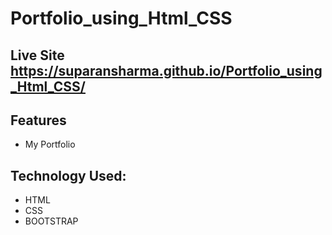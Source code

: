 # Portfolio_using_Html_CSS


## Live Site https://suparansharma.github.io/Portfolio_using_Html_CSS/

## Features

- My Portfolio


## Technology Used:
- HTML
- CSS
- BOOTSTRAP



